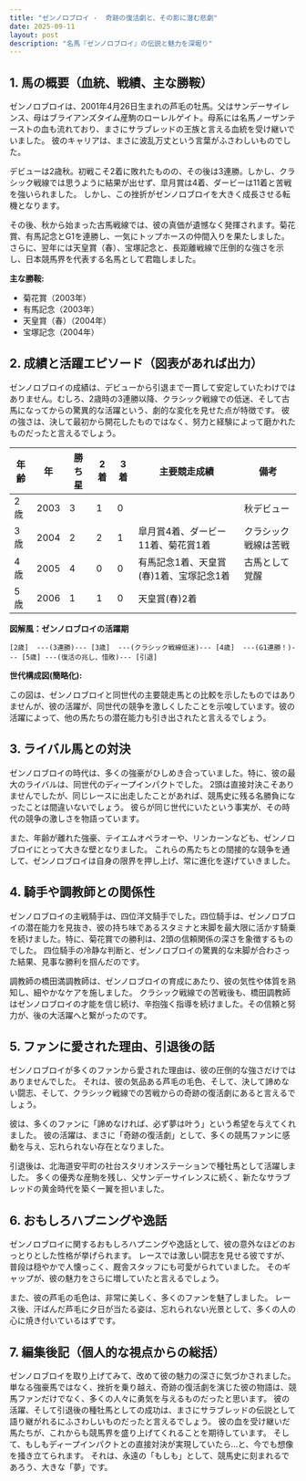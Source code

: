 ```yaml
---
title: "ゼンノロブロイ -  奇跡の復活劇と、その影に潜む悲劇"
date: 2025-09-11
layout: post
description: "名馬『ゼンノロブロイ』の伝説と魅力を深堀り"
---
```


## 1. 馬の概要（血統、戦績、主な勝鞍）

ゼンノロブロイは、2001年4月26日生まれの芦毛の牡馬。父はサンデーサイレンス、母はブライアンズタイム産駒のローレルゲイト。母系には名馬ノーザンテーストの血も流れており、まさにサラブレッドの王族と言える血統を受け継いでいました。  彼のキャリアは、まさに波乱万丈という言葉がふさわしいものでした。

デビューは2歳秋。初戦こそ2着に敗れたものの、その後は3連勝。しかし、クラシック戦線では思うように結果が出せず、皐月賞は4着、ダービーは11着と苦戦を強いられました。  しかし、この挫折がゼンノロブロイを大きく成長させる転機となります。

その後、秋から始まった古馬戦線では、彼の真価が遺憾なく発揮されます。菊花賞、有馬記念とG1を連勝し、一気にトップホースの仲間入りを果たしました。  さらに、翌年には天皇賞（春）、宝塚記念と、長距離戦線で圧倒的な強さを示し、日本競馬界を代表する名馬として君臨しました。

**主な勝鞍:**

* 菊花賞（2003年）
* 有馬記念（2003年）
* 天皇賞（春）（2004年）
* 宝塚記念（2004年）


## 2. 成績と活躍エピソード（図表があれば出力）

ゼンノロブロイの成績は、デビューから引退まで一貫して安定していたわけではありません。むしろ、2歳時の3連勝以降、クラシック戦線での低迷、そして古馬になってからの驚異的な活躍という、劇的な変化を見せた点が特徴です。  彼の強さは、決して最初から開花したものではなく、努力と経験によって磨かれたものだったと言えるでしょう。

| 年齢 | 年 | 勝ち星 | 2着 | 3着 | 主要競走成績 | 備考 |
|---|---|---|---|---|---|---|
| 2歳 | 2003 | 3 | 1 | 0 |  | 秋デビュー |
| 3歳 | 2004 | 2 | 2 | 1 | 皐月賞4着、ダービー11着、菊花賞1着 | クラシック戦線は苦戦 |
| 4歳 | 2005 | 4 | 0 | 0 | 有馬記念1着、天皇賞(春)1着、宝塚記念1着 | 古馬として覚醒 |
| 5歳 | 2006 | 1 | 1 | 0 | 天皇賞(春)2着 |  |


**図解風：ゼンノロブロイの活躍期**

```
[2歳]  ---(3連勝)--- [3歳]  ---(クラシック戦線低迷)--- [4歳]  ---(G1連勝！)--- [5歳] ---(復活の兆し、惜敗)--- [引退]
```

**世代構成図(簡略化):**

この図は、ゼンノロブロイと同世代の主要競走馬との比較を示したものではありませんが、彼の活躍が、同世代の競争を激しくしたことを示唆しています。彼の活躍によって、他の馬たちの潜在能力も引き出されたと言えるでしょう。


## 3. ライバル馬との対決

ゼンノロブロイの時代は、多くの強豪がひしめき合っていました。特に、彼の最大のライバルは、同世代のディープインパクトでした。  2頭は直接対決こそありませんでしたが、同じレースに出走したことがあれば、競馬史に残る名勝負になったことは間違いないでしょう。  彼らが同じ世代にいたという事実が、その時代の競争の激しさを物語っています。

また、年齢が離れた強豪、テイエムオペラオーや、リンカーンなども、ゼンノロブロイにとって大きな壁となりました。  これらの馬たちとの間接的な競争を通して、ゼンノロブロイは自身の限界を押し上げ、常に進化を遂げていきました。


## 4. 騎手や調教師との関係性

ゼンノロブロイの主戦騎手は、四位洋文騎手でした。四位騎手は、ゼンノロブロイの潜在能力を見抜き、彼の持ち味であるスタミナと末脚を最大限に活かす騎乗を続けました。特に、菊花賞での勝利は、2頭の信頼関係の深さを象徴するものでした。  四位騎手の冷静な判断と、ゼンノロブロイの驚異的な末脚が合わさった結果、見事な勝利を掴んだのです。

調教師の橋田満調教師は、ゼンノロブロイの育成にあたり、彼の気性や体質を熟知し、細やかなケアを施しました。  クラシック戦線での苦戦後も、橋田調教師はゼンノロブロイの才能を信じ続け、辛抱強く指導を続けました。その信頼と努力が、後の大活躍へと繋がったのです。


## 5. ファンに愛された理由、引退後の話

ゼンノロブロイが多くのファンから愛された理由は、彼の圧倒的な強さだけではありませんでした。  それは、彼の気品ある芦毛の毛色、そして、決して諦めない闘志、そして、クラシック戦線での苦戦からの奇跡の復活劇にあると言えるでしょう。

彼は、多くのファンに「諦めなければ、必ず夢は叶う」という希望を与えてくれました。  彼の活躍は、まさに「奇跡の復活劇」として、多くの競馬ファンに感動を与え、忘れられない存在となりました。

引退後は、北海道安平町の社台スタリオンステーションで種牡馬として活躍しました。  多くの優秀な産駒を残し、父サンデーサイレンスに続く、新たなサラブレッドの黄金時代を築く一翼を担いました。


## 6. おもしろハプニングや逸話

ゼンノロブロイに関するおもしろハプニングや逸話として、彼の意外なほどのおっとりとした性格が挙げられます。  レースでは激しい闘志を見せる彼ですが、普段は穏やかで人懐っこく、厩舎スタッフにも可愛がられていました。  そのギャップが、彼の魅力をさらに増していたと言えるでしょう。

また、彼の芦毛の毛色は、非常に美しく、多くのファンを魅了しました。  レース後、汗ばんだ芦毛に夕日が当たる姿は、忘れられない光景として、多くの人の心に焼き付いているはずです。


## 7. 編集後記（個人的な視点からの総括）

ゼンノロブロイを取り上げてみて、改めて彼の魅力の深さに気づかされました。  単なる強豪馬ではなく、挫折を乗り越え、奇跡の復活劇を演じた彼の物語は、競馬ファンだけでなく、多くの人々に勇気を与えるものだったと思います。  彼の活躍、そして引退後の種牡馬としての成功は、まさにサラブレッドの伝説として語り継がれるにふさわしいものだったと言えるでしょう。  彼の血を受け継いだ馬たちが、これからも競馬界を盛り上げてくれることを期待しています。  そして、もしもディープインパクトとの直接対決が実現していたら…と、今でも想像を掻き立てられます。  それは、永遠の「もしも」として、競馬史に刻まれるであろう、大きな「夢」です。
